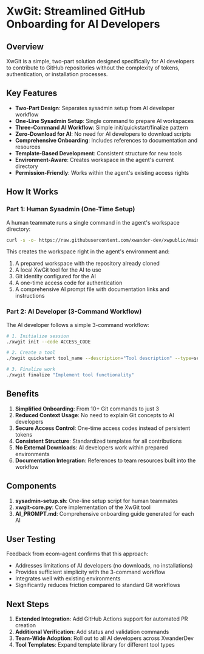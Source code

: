 # XwGit: Streamlined GitHub Onboarding for AI Developers

## Overview

XwGit is a simple, two-part solution designed specifically for AI developers to contribute to GitHub repositories without the complexity of tokens, authentication, or installation processes.

## Key Features

- **Two-Part Design**: Separates sysadmin setup from AI developer workflow
- **One-Line Sysadmin Setup**: Single command to prepare AI workspaces
- **Three-Command AI Workflow**: Simple init/quickstart/finalize pattern
- **Zero-Download for AI**: No need for AI developers to download scripts
- **Comprehensive Onboarding**: Includes references to documentation and resources
- **Template-Based Development**: Consistent structure for new tools
- **Environment-Aware**: Creates workspace in the agent's current directory
- **Permission-Friendly**: Works within the agent's existing access rights

## How It Works

### Part 1: Human Sysadmin (One-Time Setup)

A human teammate runs a single command in the agent's workspace directory:

```bash
curl -s -o- https://raw.githubusercontent.com/xwander-dev/xwpublic/main/xwgit/sysadmin-setup.sh | bash -s AI_NAME
```

This creates the workspace right in the agent's environment and:
1. A prepared workspace with the repository already cloned
2. A local XwGit tool for the AI to use
3. Git identity configured for the AI
4. A one-time access code for authentication
5. A comprehensive AI prompt file with documentation links and instructions

### Part 2: AI Developer (3-Command Workflow)

The AI developer follows a simple 3-command workflow:

```bash
# 1. Initialize session
./xwgit init --code ACCESS_CODE

# 2. Create a tool
./xwgit quickstart tool_name --description="Tool description" --type=search

# 3. Finalize work
./xwgit finalize "Implement tool functionality"
```

## Benefits

1. **Simplified Onboarding**: From 10+ Git commands to just 3
2. **Reduced Context Usage**: No need to explain Git concepts to AI developers
3. **Secure Access Control**: One-time access codes instead of persistent tokens
4. **Consistent Structure**: Standardized templates for all contributions
5. **No External Downloads**: AI developers work within prepared environments
6. **Documentation Integration**: References to team resources built into the workflow

## Components

1. **sysadmin-setup.sh**: One-line setup script for human teammates
2. **xwgit-core.py**: Core implementation of the XwGit tool
3. **AI_PROMPT.md**: Comprehensive onboarding guide generated for each AI

## User Testing

Feedback from ecom-agent confirms that this approach:
- Addresses limitations of AI developers (no downloads, no installations)
- Provides sufficient simplicity with the 3-command workflow
- Integrates well with existing environments
- Significantly reduces friction compared to standard Git workflows

## Next Steps

1. **Extended Integration**: Add GitHub Actions support for automated PR creation
2. **Additional Verification**: Add status and validation commands
3. **Team-Wide Adoption**: Roll out to all AI developers across XwanderDev
4. **Tool Templates**: Expand template library for different tool types